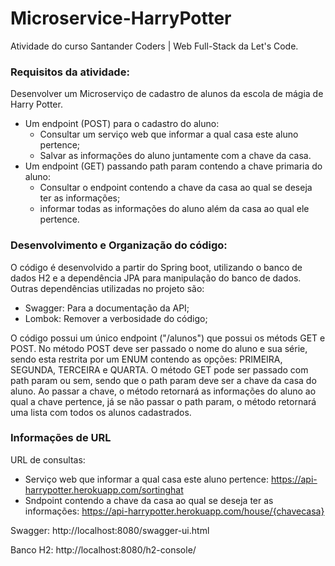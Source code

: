 # Microservice-HarryPotter

Atividade do curso Santander Coders | Web Full-Stack da Let's Code.

### Requisitos da atividade:

Desenvolver um Microserviço de cadastro de alunos da escola de mágia de Harry Potter.

- Um endpoint (POST) para o cadastro do aluno:
    -  Consultar um serviço web que informar a qual casa este aluno pertence;
    -  Salvar as informações do aluno juntamente com a chave da casa.
- Um endpoint (GET) passando path param contendo a chave primaria do aluno:
    -  Consultar o endpoint contendo a chave da casa ao qual se deseja ter as informações;
    -  informar todas as informações do aluno além da casa ao qual ele pertence.
   
### Desenvolvimento e Organização do código:

O código é desenvolvido a partir do Spring boot, utilizando o banco de dados H2 e a dependência JPA para manipulação do banco de dados. 
Outras dependências utilizadas no projeto são:

- Swagger: Para a documentação da API;
- Lombok: Remover a verbosidade do código;
   
O código possui um único endpoint ("/alunos") que possui os métods GET e POST. No método POST deve ser passado o nome do aluno e sua série, sendo esta restrita por
um ENUM contendo as opções: PRIMEIRA, SEGUNDA, TERCEIRA e QUARTA. O método GET pode ser passado com path param ou sem, sendo que o path param deve ser a chave da casa 
do aluno. Ao passar a chave, o método retornará as informações do aluno ao qual a chave pertence, já se não passar o path param, o método retornará uma lista com todos
os alunos cadastrados.


### Informações de URL

URL de consultas:
  - Serviço web que informar a qual casa este aluno pertence: https://api-harrypotter.herokuapp.com/sortinghat
  - Sndpoint contendo a chave da casa ao qual se deseja ter as informações: https://api-harrypotter.herokuapp.com/house/{chavecasa}

Swagger: http://localhost:8080/swagger-ui.html

Banco H2: http://localhost:8080/h2-console/
